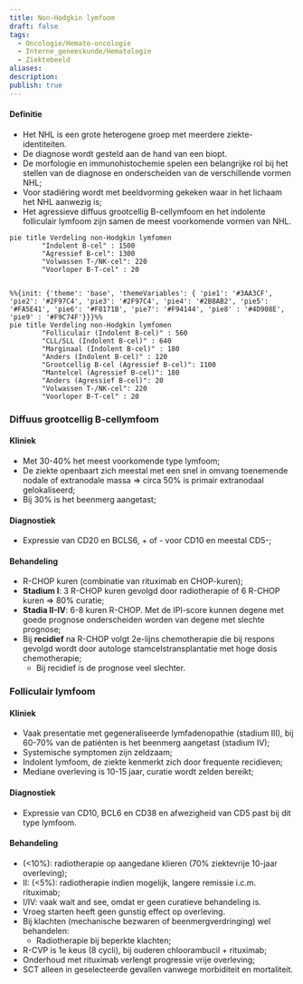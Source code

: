 ```yaml
---
title: Non-Hodgkin lymfoom
draft: false
tags:
  - Oncologie/Hemato-oncologie
  - Interne_geneeskunde/Hematologie
  - Ziektebeeld
aliases: 
description: 
publish: true
---
```



#### Definitie
- Het NHL is een grote heterogene groep met meerdere ziekte-identiteiten. 
- De diagnose wordt gesteld aan de hand van een biopt. 
- De morfologie en immunohistochemie spelen een belangrijke rol bij het stellen van de diagnose en onderscheiden van de verschillende vormen NHL;
- Voor stadiëring wordt met beeldvorming gekeken waar in het lichaam het NHL aanwezig is; 
- Het agressieve diffuus grootcellig B-cellymfoom en het indolente folliculair lymfoom zijn samen de meest voorkomende vormen van NHL.


```mermaid
pie title Verdeling non-Hodgkin lymfomen
        "Indolent B-cel" : 1500
        "Agressief B-cel": 1300
        "Volwassen T-/NK-cel": 220
        "Voorloper B-T-cel" : 20
        

```

```mermaid
%%{init: {'theme': 'base', 'themeVariables': { 'pie1': '#3AA3CF', 'pie2': '#2F97C4', 'pie3': '#2F97C4', 'pie4': '#2B8AB2', 'pie5': '#FA5E41', 'pie6': '#F8171B', 'pie7': '#F94144', 'pie8' : '#4D908E', 'pie9' : '#F9C74F'}}}%%
pie title Verdeling non-Hodgkin lymfomen
	    "Folliculair (Indolent B-cel)" : 560
	    "CLL/SLL (Indolent B-cel)" : 640
	    "Marginaal (Indolent B-cel)" : 180
	    "Anders (Indolent B-cel)" : 120
        "Grootcellig B-cel (Agressief B-cel)": 1100
        "Mantelcel (Agressief B-cel)": 180
        "Anders (Agressief B-cel)": 20
        "Volwassen T-/NK-cel": 220
        "Voorloper B-T-cel" : 20
```


### Diffuus grootcellig B-cellymfoom 
#### Kliniek
- Met 30-40% het meest voorkomende type lymfoom;
- De ziekte openbaart zich meestal met een snel in omvang toenemende nodale of extranodale massa => circa 50% is primair extranodaal gelokaliseerd;
- Bij 30% is het beenmerg aangetast; 

#### Diagnostiek 
- Expressie van CD20 en BCLS6, + of - voor CD10 en meestal CD5-; 

#### Behandeling
- R-CHOP kuren (combinatie van rituximab en CHOP-kuren); 
- **Stadium I**: 3 R-CHOP kuren gevolgd door radiotherapie of 6 R-CHOP kuren => 80% curatie;
- **Stadia II-IV**: 6-8 kuren R-CHOP. Met de IPI-score kunnen degene met goede prognose onderscheiden worden van degene met slechte prognose;
- Bij **recidief** na R-CHOP volgt 2e-lijns chemotherapie die bij respons gevolgd wordt door autologe stamcelstransplantatie met hoge dosis chemotherapie; 
	- Bij recidief is de prognose veel slechter.

### Folliculair lymfoom


#### Kliniek
- Vaak presentatie met gegeneraliseerde lymfadenopathie (stadium III), bij 60-70% van de patiénten is het beenmerg aangetast (stadium IV); 
- Systemische symptomen zijn zeldzaam;
- Indolent lymfoom, de ziekte kenmerkt zich door frequente recidieven;
- Mediane overleving is 10-15 jaar, curatie wordt zelden bereikt; 

#### Diagnostiek
- Expressie van CD10, BCL6 en CD38 en afwezigheid van CD5 past bij dit type lymfoom. 

#### Behandeling
- (<10%): radiotherapie op aangedane klieren (70% ziektevrije 10-jaar overleving);
- II: (<5%): radiotherapie indien mogelijk, langere remissie i.c.m. rituximab;
- I/IV: vaak wait and see, omdat er geen curatieve behandeling is. 
- Vroeg starten heeft geen gunstig effect op overleving. 
- Bij klachten (mechanische bezwaren of beenmergverdringing) wel behandelen: 
	- Radiotherapie bij beperkte klachten; 
- R-CVP is 1e keus (8 cycli), bij ouderen chloorambucil + rituximab; 
- Onderhoud met rituximab verlengt progressie vrije overleving; 
- SCT alleen in geselecteerde gevallen vanwege morbiditeit en mortaliteit.